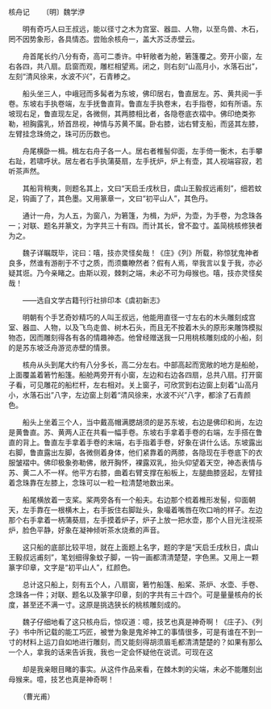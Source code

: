 核舟记
　　〔明〕魏学洢

　　明有奇巧人曰王叔远，能以径寸之木为宫室、器皿、人物，以至鸟兽、木石，罔不因势象形，各具情态。尝贻余核舟一，盖大苏泛赤壁云。

　　舟首尾长约八分有奇，高可二黍许。中轩敞者为舱，箬篷覆之。旁开小窗，左右各四，共八扇。启窗而观，雕栏相望焉。闭之，则右刻“山高月小，水落石出”，左刻“清风徐来，水波不兴”，石青糁之。

　　船头坐三人，中峨冠而多髯者为东坡，佛印居右，鲁直居左。苏、黄共阅一手卷。东坡右手执卷端，左手抚鲁直背。鲁直左手执卷末，右手指卷，如有所语。东坡现右足，鲁直现左足，各微侧，其两膝相比者，各隐卷底衣褶中。佛印绝类弥勒，袒胸露乳，矫首昂视，神情与苏黄不属。卧右膝，诎右臂支船，而竖其左膝，左臂挂念珠倚之，珠可历历数也。

　　舟尾横卧一楫。楫左右舟子各一人。居右者椎髻仰面，左手倚一衡木，右手攀右趾，若啸呼状。居左者右手执蒲葵扇，左手抚炉，炉上有壶，其人视端容寂，若听茶声然。

　　其船背稍夷，则题名其上，文曰“天启壬戌秋日，虞山王毅叔远甫刻”，细若蚊足，钩画了了，其色墨。又用篆章一，文曰“初平山人”，其色丹。

　　通计一舟，为人五，为窗八，为箬篷，为楫，为炉，为壶，为手卷，为念珠各一；对联、题名并篆文，为字共三十有四。而计其长，曾不盈寸。盖简桃核修狭者为之。

　　魏子详瞩既毕，诧曰：嘻，技亦灵怪矣哉！《庄》《列》所载，称惊犹鬼神者良多，然谁有游削于不寸之质，而须麋瞭然者？假有人焉，举我言以复于我，亦必疑其诳。乃今亲睹之。由斯以观，棘刺之端，未必不可为母猴也。嘻，技亦灵怪矣哉！

　　——选自文学古籍刊行社排印本《虞初新志》　

　　明朝有个手艺奇妙精巧的人叫王叔远，他能用直径一寸左右的木头雕刻成宫室、器皿、人物，以及飞鸟走兽、树木石头，而且无不按着木头的原形来雕饰模拟物态，因而雕刻得各有各的情趣神态。他曾经赠送我一只用桃核雕刻成的小船，刻的是苏东坡泛舟游览赤壁的情景。

　　核舟从头到尾大约有八分多长，高二分左右。中部高起而宽敞的地方是船舱，上面覆盖着箬竹船篷。船舱两旁开有小窗，左边和右边各四扇，总共八扇。打开窗子看，可见雕花的船栏杆，左右相对。关上窗子，可欣赏到右边窗上刻着“山高月小，水落石出”八字，左边窗上刻着“清风徐来，水波不兴”八字，都涂了石青颜色。

　　船头上坐着三个人，当中戴高帽满腮胡须的是苏东坡，右边是佛印和尚，左边是黄鲁直。苏、黄两人正在共看一幅手卷。东坡右手拿着手卷的右端，左手搭在鲁直的背上。鲁直左手拿着手卷的末端，右手指着手卷，好象在讲什么话。东坡露出右脚，鲁直露出左脚，各微侧着身体，他们紧靠着的两膝，各隐现在手卷底下的衣服皱褶中。佛印极象弥勒佛，敞开胸怀，裸露双乳，抬头仰望着天空，神态表情与苏、黄二人不一样。他平方右膝，曲着右臂支撑在船板上，左腿曲膝竖起，左臂挂着念珠靠在左膝上，念珠可以一粒一粒清楚地数出来。

　　船尾横放着一支桨。桨两旁各有一个船夫。右边那个梳着椎形发髻，仰面朝天，左手靠在一根横木上，右手扳住右脚趾头，象嘬着嘴唇在吹口哨的样子。左边那个右手拿着一柄蒲葵扇，左手摸着炉子，炉子上放一把水壶，那个人目光注视茶炉，脸色平静，好象在凝神倾听茶水烧煮的声音。

　　这只船的底部比较平坦，就在上面题上名字，题的字是“天启壬戌秋日，虞山王毅叔远甫刻”，笔划细得象蚊子脚，一钩一画都清清楚楚，字色黑。又用上一颗篆字印章，文字是“初平山人”，红颜色。

　　总计这只船上，刻有五个人，八扇窗，箬竹船篷、船桨、茶炉、水壶、手卷、念珠各一件；对联、题名以及篆字印章，刻的字共有三十四个。可是量量核舟的长度，甚至还不满一寸。这原是挑选狭长的桃核雕刻成的。

　　魏子仔细地看了这只核舟后，惊叹道：噫，技艺也真是神奇啊！《庄子》、《列子》书中所记载的能工巧匠，被誉为象是鬼斧神工的事情很多，可是有谁在不到一寸的材料上运刀自如地进行雕刻，而又能刻得胡须眉毛都清清楚楚的？如果有那么一个人，拿我的话来告诉我，我也一定会怀疑他在说谎。可现在这

　　却是我亲眼目睹的事实。从这件作品来看，在棘木刺的尖端，未必不能雕刻出母猴来。噫，技艺也真是神奇啊！

　　（曹光甫） 


